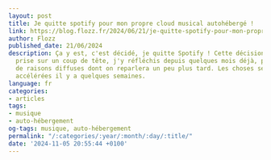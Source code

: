 ```yaml
---
layout: post
title: Je quitte spotify pour mon propre cloud musical autohébergé !
link: https://blog.flozz.fr/2024/06/21/je-quitte-spotify-pour-mon-propre-cloud-musical-autoheberge/
author: Flozz
published_date: 21/06/2024
description: Ça y est, c'est décidé, je quitte Spotify ! Cette décision ne s'est pas
  prise sur un coup de tête, j'y réfléchis depuis quelques mois déjà, pour un ensemble
  de raisons diffuses dont on reparlera un peu plus tard. Les choses se sont cependant
  accélérées il y a quelques semaines.
language: fr
categories:
- articles
tags:
- musique
- auto-hébergement
og-tags: musique, auto-hébergement
permalink: "/:categories/:year/:month/:day/:title/"
date: '2024-11-05 20:55:44 +0100'
---
```


